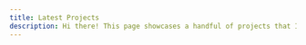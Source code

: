 ```yaml
---
title: Latest Projects
description: Hi there! This page showcases a handful of projects that I've actually completed. Amidst all the ideas I've had, these are the ones that made it past the planning stage.
---
```

